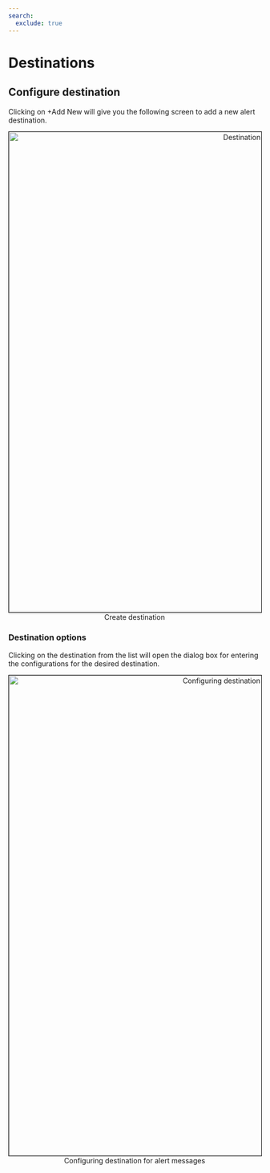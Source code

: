```yaml
---
search:
  exclude: true
---
```


# Destinations

## Configure destination

Clicking on +Add New will give you the following screen to add a new alert destination.

<center>
  <div style="text-align: center;">
    <img src="/interfaces/atlas/destinations/create_destination.png" alt="Destination option" style="width: 60rem; border: 1px solid black;">
    <figcaption>Create destination</figcaption>
  </div>
</center>

### **Destination options**

Clicking on the destination from the list will open the dialog box for entering the configurations for the desired destination.

<center>
  <div style="text-align: center;">
    <img src="/interfaces/atlas/destinations/configure_destination.png" alt="Configuring destination for alert messages" style="width: 60rem; border: 1px solid black;">
    <figcaption>Configuring destination for alert messages</figcaption>
  </div>
</center>
